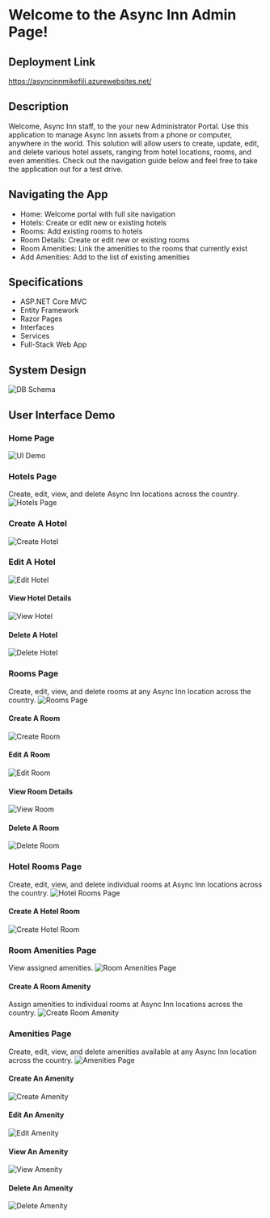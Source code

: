 # Welcome to the Async Inn Admin Page!
## Deployment Link
https://asyncinnmikefili.azurewebsites.net/

## Description
Welcome, Async Inn staff, to the your new Administrator Portal. Use this application to manage Async Inn assets from a phone or computer, anywhere in the world. This solution will allow users to create, update, edit, and delete various hotel assets, ranging from hotel locations, rooms, and even amenities. Check out the navigation guide below and feel free to take the application out for a test drive.

## Navigating the App
- Home: Welcome portal with full site navigation
- Hotels: Create or edit new or existing hotels
- Rooms: Add existing rooms to hotels
- Room Details: Create or edit new or existing rooms
- Room Amenities: Link the amenities to the rooms that currently exist
- Add Amenities: Add to the list of existing amenities

## Specifications
- ASP.NET Core MVC
- Entity Framework
- Razor Pages
- Interfaces
- Services
- Full-Stack Web App

## System Design
![DB Schema](Assets/SchemaAsyncInn.png)

## User Interface Demo

### Home Page
![UI Demo](Assets/landing_page.PNG)

### Hotels Page
Create, edit, view, and delete Async Inn locations across the country.
![Hotels Page](Assets/hotel_page.PNG)

### Create A Hotel
![Create Hotel](Assets/hotel_page_create.PNG)

### Edit A Hotel
![Edit Hotel](Assets/hotel_page_edit.PNG)

#### View Hotel Details
![View Hotel](Assets/hotel_page_read.PNG)

#### Delete A Hotel
![Delete Hotel](Assets/hotel_page_delete.PNG)

### Rooms Page
Create, edit, view, and delete rooms at any Async Inn location across the country.
![Rooms Page](Assets/room_page.PNG)

#### Create A Room
![Create Room](Assets/room_page_create.PNG)

#### Edit A Room
![Edit Room](Assets/room_page_edit.PNG)

#### View Room Details
![View Room](Assets/room_page_read.PNG)

#### Delete A Room
![Delete Room](Assets/room_page_delete.PNG)

### Hotel Rooms Page
Create, edit, view, and delete individual rooms at Async Inn locations across the country.
![Hotel Rooms Page](Assets/hotelrooms_page.PNG)

#### Create A Hotel Room
![Create Hotel Room](Assets/hotelrooms_page_create.PNG)

### Room Amenities Page
View assigned amenities.
![Room Amenities Page](Assets/roomamenities_page.PNG)

#### Create A Room Amenity
Assign amenities to individual rooms at Async Inn locations across the country.
![Create Room Amenity](Assets/roomamenitites_page_create.PNG)

### Amenities Page
Create, edit, view, and delete amenities available at any Async Inn location across the country.
![Amenities Page](Assets/amenities_page.PNG)

#### Create An Amenity
![Create Amenity](Assets/amenities_page_create.PNG)

#### Edit An Amenity
![Edit Amenity](Assets/amenities_page_edit.PNG)

#### View An Amenity
![View Amenity](Assets/amenities_page_read.PNG)

#### Delete An Amenity
![Delete Amenity](Assets/amenities_page_delete.PNG)
